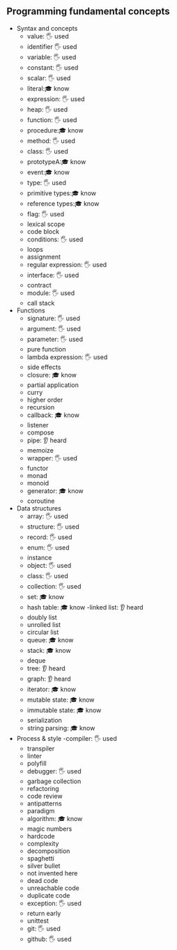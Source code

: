## Programming fundamental concepts

- Syntax and concepts
  - value: 🖐 used
  - identifier 🖐 used
  - variable: 🖐 used
  - constant: 🖐 used
  - scalar: 🖐 used
  - literal:🎓 know
  - expression: 🖐 used
  - heap: 🖐 used
  - function: 🖐 used
  - procedure:🎓 know
  - method: 🖐 used
  - class: 🖐 used
  - prototypeА:🎓 know
  - event:🎓 know
  - type: 🖐 used
  - primitive types:🎓 know
  - reference types:🎓 know
  - flag: 🖐 used
  - lexical scope
  - code block
  - conditions: 🖐 used
  - loops
  - assignment
  - regular expression: 🖐 used
  - interface: 🖐 used
  - contract
  - module: 🖐 used
  - call stack
- Functions
  - signature: 🖐 used
  - argument: 🖐 used
  - parameter: 🖐 used
  - pure function
  - lambda expression: 🖐 used
  - side effects
  - closure: 🎓 know
  - partial application
  - curry
  - higher order
  - recursion
  - callback: 🎓 know
  - listener
  - compose
  - pipe: 👂 heard
  - memoize
  - wrapper: 🖐 used
  - functor
  - monad
  - monoid
  - generator: 🎓 know
  - coroutine
- Data structures
  - array: 🖐 used
  - structure: 🖐 used
  - record: 🖐 used
  - enum: 🖐 used
  - instance
  - object: 🖐 used
  - class: 🖐 used
  - collection: 🖐 used
  - set: 🎓 know
  - hash table: 🎓 know
  -linked list: 👂 heard
  - doubly list
  - unrolled list
  - circular list
  - queue: 🎓 know
  - stack: 🎓 know
  - deque
  - tree: 👂 heard
  - graph: 👂 heard
  - iterator: 🎓 know
  - mutable state: 🎓 know
  - immutable state: 🎓 know
  - serialization
  - string parsing: 🎓 know
- Process & style
  -compiler: 🖐 used
  - transpiler
  - linter
  - polyfill
  - debugger: 🖐 used
  - garbage collection
  - refactoring
  - code review
  - antipatterns
  - paradigm
  - algorithm: 🎓 know
  - magic numbers
  - hardcode
  - complexity
  - decomposition
  - spaghetti
  - silver bullet
  - not invented here
  - dead code
  - unreachable code
  - duplicate code
  - exception: 🖐 used
  - return early
  - unittest
  - git: 🖐 used
  - github: 🖐 used
